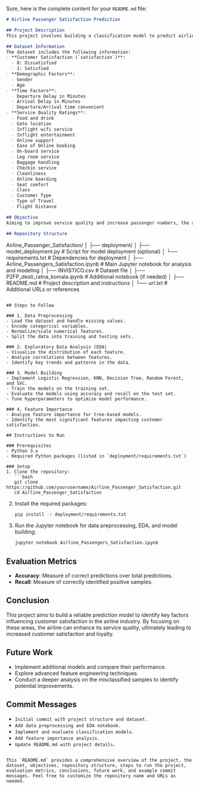 Sure, here is the complete content for your `README.md` file:

```markdown
# Airline Passenger Satisfaction Prediction

## Project Description
This project involves building a classification model to predict airline customer satisfaction based on various features such as demographic factors, flight-related delays, and service quality ratings. The objective is to identify key areas for improvement to enhance customer satisfaction and promote the airline's services to a broader audience.

## Dataset Information
The dataset includes the following information:
- **Customer Satisfaction (`satisfaction`)**: 
  - 0: Dissatisfied
  - 1: Satisfied
- **Demographic Factors**:
  - Gender
  - Age
- **Time Factors**:
  - Departure Delay in Minutes
  - Arrival Delay in Minutes
  - Departure/Arrival time convenient
- **Service Quality Ratings**:
  - Food and drink
  - Gate location
  - Inflight wifi service
  - Inflight entertainment
  - Online support
  - Ease of Online booking
  - On-board service
  - Leg room service
  - Baggage handling
  - Checkin service
  - Cleanliness
  - Online boarding
  - Seat comfort
  - Class
  - Customer Type
  - Type of Travel
  - Flight Distance

## Objective
Aiming to improve service quality and increase passenger numbers, the airline seeks to focus on which services to enhance. By predicting passenger satisfaction, we can identify areas needing improvement. The models used include Logistic Regression, K-Nearest Neighbors (KNN), Decision Tree, Random Forest, and Support Vector Classifier (SVC), targeting a recall and accuracy above 80%.

## Repository Structure

```
Airline_Passenger_Satisfaction/
│
├── deployment/
│   ├── model_deployment.py        # Script for model deployment (optional)
│   └── requirements.txt           # Dependencies for deployment
│
├── Airline_Passengers_Satisfaction.ipynb  # Main Jupyter notebook for analysis and modeling
│
├── INVISTICO.csv                  # Dataset file
│
├── P2FP_desti_ratna_komala.ipynb  # Additional notebook (if needed)
│
├── README.md                      # Project description and instructions
│
└── url.txt                        # Additional URLs or references
```

## Steps to Follow

### 1. Data Preprocessing
- Load the dataset and handle missing values.
- Encode categorical variables.
- Normalize/scale numerical features.
- Split the data into training and testing sets.

### 2. Exploratory Data Analysis (EDA)
- Visualize the distribution of each feature.
- Analyze correlations between features.
- Identify key trends and patterns in the data.

### 3. Model Building
- Implement Logistic Regression, KNN, Decision Tree, Random Forest, and SVC.
- Train the models on the training set.
- Evaluate the models using accuracy and recall on the test set.
- Tune hyperparameters to optimize model performance.

### 4. Feature Importance
- Analyze feature importance for tree-based models.
- Identify the most significant features impacting customer satisfaction.

## Instructions to Run

### Prerequisites
- Python 3.x
- Required Python packages (listed in `deployment/requirements.txt`)

### Setup
1. Clone the repository:
   ```bash
   git clone https://github.com/yourusername/Airline_Passenger_Satisfaction.git
   cd Airline_Passenger_Satisfaction
   ```

2. Install the required packages:
   ```bash
   pip install -r deployment/requirements.txt
   ```

3. Run the Jupyter notebook for data preprocessing, EDA, and model building:
   ```bash
   jupyter notebook Airline_Passengers_Satisfaction.ipynb
   ```

## Evaluation Metrics
- **Accuracy**: Measure of correct predictions over total predictions.
- **Recall**: Measure of correctly identified positive samples.

## Conclusion
This project aims to build a reliable prediction model to identify key factors influencing customer satisfaction in the airline industry. By focusing on these areas, the airline can enhance its service quality, ultimately leading to increased customer satisfaction and loyalty.

## Future Work
- Implement additional models and compare their performance.
- Explore advanced feature engineering techniques.
- Conduct a deeper analysis on the misclassified samples to identify potential improvements.

## Commit Messages
- `Initial commit with project structure and dataset.`
- `Add data preprocessing and EDA notebook.`
- `Implement and evaluate classification models.`
- `Add feature importance analysis.`
- `Update README.md with project details.`
```

This `README.md` provides a comprehensive overview of the project, the dataset, objectives, repository structure, steps to run the project, evaluation metrics, conclusions, future work, and example commit messages. Feel free to customize the repository name and URLs as needed.

